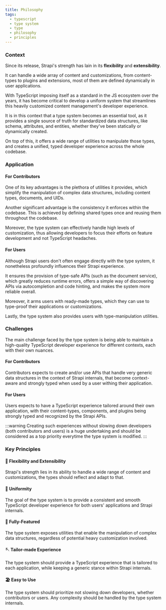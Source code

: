 ```yaml
---
title: Philosophy
tags:
  - typescript
  - type system
  - type
  - philosophy
  - principles
---
```


### Context

Since its release, Strapi's strength has lain in its **flexibility** and **extensibility**.

It can handle a wide array of content and customizations, from content-types to plugins and extensions, most of them are defined dynamically in user applications.

With TypeScript imposing itself as a standard in the JS ecosystem over the years, it has become critical to develop a uniform system that streamlines this heavily customized content management's developer experience.

It is in this context that a type system becomes an essential tool, as it provides a single source of truth for standardized data structures, like schema, attributes, and entities, whether they've been statically or dynamically created.

On top of this, it offers a wide range of utilities to manipulate those types, and creates a unified, typed developer experience across the whole codebase.

### Application 

#### For Contributors

One of its key advantages is the plethora of utilities it provides, which simplify the manipulation of complex data structures, including content types, documents, and UIDs.

Another significant advantage is the consistency it enforces within the codebase. This is achieved by defining shared types once and reusing them throughout the codebase.

Moreover, the type system can effectively handle high levels of customization, thus allowing developers to focus their efforts on feature development and not TypeScript headaches.

#### For Users

Although Strapi users don't often engage directly with the type system, it nonetheless profoundly influences their Strapi experience.

It ensures the provision of type-safe APIs (such as the document service), which greatly reduces runtime errors, offers a simple way of discovering APIs via autocompletion and code hinting, and makes the system more reliable overall.

Moreover, it arms users with ready-made types, which they can use to type-proof their applications or customizations.

Lastly, the type system also provides users with type-manipulation utilities.

### Challenges

The main challenge faced by the type system is being able to maintain a high-quality TypeScript developer experience for different contexts, each with their own nuances.

#### For Contributors

Contributors expects to create and/or use APIs that handle very generic data structures in the context of Strapi internals, that become context-aware and strongly typed when used by a user withing their application.

#### For Users

Users expects to have a TypeScript experience tailored around their own application, with their content-types, components, and plugins being strongly typed and recognized by the Strapi APIs.

:::warning
Creating such experiences without slowing down developers (both contributors and users) is a huge undertaking and should be considered as a top priority everytime the type system is modified. 
:::

### Key Principles

#### 🧩 Flexibility and Extensibility 

Strapi's strength lies in its ability to handle a wide range of content and customizations, the types should reflect and adapt to that.

#### 📏 Uniformity

The goal of the type system is to provide a consistent and smooth TypeScript developer experience for both users' applications and Strapi internals.

#### 🧰 Fully-Featured

The type system exposes utilities that enable the manipulation of complex data structures, regardless of potential heavy customization involved.

#### 🪡 Tailor-made Experience

The type system should provide a TypeScript experience that is tailored to each application, while keeping a generic stance within Strapi internals.

#### 🏖️ Easy to Use

The type system should prioritize not slowing down developers, whether contributors or users. Any complexity should be handled by the type system internals.
